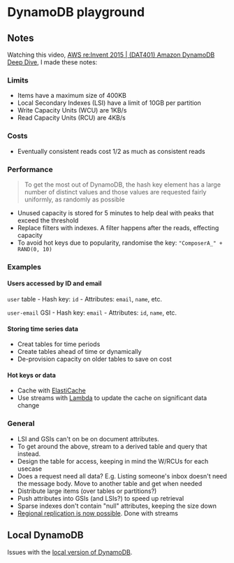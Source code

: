 # DynamoDB playground

## Notes

Watching this video, [AWS re:Invent 2015 | (DAT401) Amazon DynamoDB Deep Dive](https://www.youtube.com/watch?v=ggDIat_FZtA), I made these notes:

### Limits

- Items have a maximum size of 400KB
- Local Secondary Indexes (LSI) have a limit of 10GB per partition
- Write Capacity Units (WCU) are 1KB/s
- Read Capacity Units (RCU) are 4KB/s

### Costs

- Eventually consistent reads cost 1/2 as much as consistent reads

### Performance

> To get the most out of DynamoDB, the hash key element has a large number of distinct values and those values are requested fairly uniformly, as randomly as possible

- Unused capacity is stored for 5 minutes to help deal with peaks that exceed the threshold
- Replace filters with indexes. A filter happens after the reads, effecting capacity
- To avoid hot keys due to popularity, randomise the key: `"ComposerA_" + RAND(0, 10)`

### Examples

#### Users accessed by ID and email

`user` table - Hash key: `id` - Attributes: `email`, `name`, etc.

`user-email` GSI - Hash key: `email` - Attributes: `id`, `name`, etc.

#### Storing time series data

- Creat tables for time periods
- Create tables ahead of time or dynamically
- De-provision capacity on older tables to save on cost

#### Hot keys or data

- Cache with [ElastiCache](https://aws.amazon.com/elasticache/)
- Use streams with [Lambda](https://aws.amazon.com/lambda/) to update the cache on significant data change

### General

- LSI and GSIs can't on be on document attributes.
- To get around the above, stream to a derived table and query that instead.
- Design the table for access, keeping in mind the W/RCUs for each usecase
- Does a request need all data? E.g. Listing someone's inbox doesn't need the message body. Move to another table and get when needed
- Distribute large items (over tables or partitions?)
- Push attributes into GSIs (and LSIs?) to speed up retrieval
- Sparse indexes don't contain "null" attributes, keeping the size down
- [Regional replication is now possible](https://aws.amazon.com/about-aws/whats-new/2015/07/amazon-dynamodb-available-now-cross-region-replication-triggers-and-streams/). Done with streams

## Local DynamoDB

Issues with the [local version of DynamoDB](https://github.com/mhart/dynalite#problems-with-amazons-dynamodb-local).
